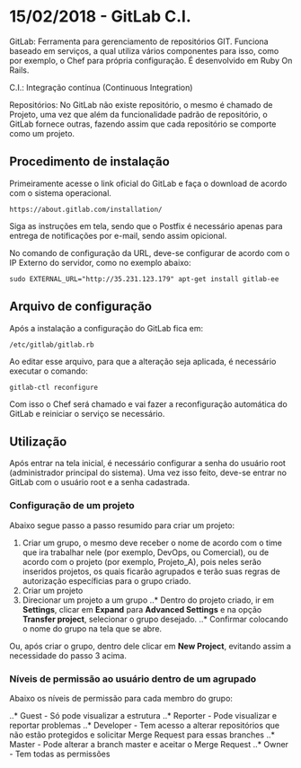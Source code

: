 # 15/02/2018 - GitLab C.I.

GitLab: Ferramenta para gerenciamento de repositórios GIT.
Funciona baseado em serviços, a qual utiliza vários componentes para isso, como por exemplo, o Chef para própria configuração.
É desenvolvido em Ruby On Rails.

C.I.: Integração contínua (Continuous Integration)

Repositórios: No GitLab não existe repositório, o mesmo é chamado de Projeto, uma vez que além da funcionalidade padrão de repositório, o GitLab fornece outras, fazendo assim que cada repositório se comporte como um projeto.


## Procedimento de instalação
Primeiramente acesse o link oficial do GitLab e faça o download de acordo com o sistema operacional.
```
https://about.gitlab.com/installation/
```

Siga as instruções em tela, sendo que o Postfix é necessário apenas para entrega de notificações por e-mail, sendo assim opicional.

No comando de configuração da URL, deve-se configurar de acordo com o IP Externo do servidor, como no exemplo abaixo:
```
sudo EXTERNAL_URL="http://35.231.123.179" apt-get install gitlab-ee
```

## Arquivo de configuração
Após a instalação a configuração do GitLab fica em:
```
/etc/gitlab/gitlab.rb
```

Ao editar esse arquivo, para que a alteração seja aplicada, é necessário executar o comando:
```
gitlab-ctl reconfigure
```

Com isso o Chef será chamado e vai fazer a reconfiguração automática do GitLab e reiniciar o serviço se necessário.

## Utilização

Após entrar na tela inicial, é necessário configurar a senha do usuário root (administrador principal do sistema).
Uma vez isso feito, deve-se entrar no GitLab com o usuário root e a senha cadastrada.

### Configuração de um projeto

Abaixo segue passo a passo resumido para criar um projeto:

1. Criar um grupo, o mesmo deve receber o nome de acordo com o time que ira trabalhar nele (por exemplo, DevOps, ou Comercial), ou de acordo com o projeto (por exemplo, Projeto_A), pois neles serão inseridos projetos, os quais ficarão agrupados e terão suas regras de autorização específicias para o grupo criado.
2. Criar um projeto
3. Direcionar um projeto a um grupo
..* Dentro do projeto criado, ir em **Settings**, clicar em **Expand** para **Advanced Settings** e na opção **Transfer project**, selecionar o grupo desejado.
..* Confirmar colocando o nome do grupo na tela que se abre.

Ou, após criar o grupo, dentro dele clicar em **New Project**, evitando assim a necessidade do passo 3 acima.

### Níveis de permissão ao usuário dentro de um agrupado

Abaixo os níveis de permissão para cada membro do grupo:

..* Guest - Só pode visualizar a estrutura
..* Reporter - Pode visualizar e reportar problemas
..* Developer - Tem acesso a alterar repositórios que não estão protegidos e solicitar Merge Request para essas branches
..* Master - Pode alterar a branch master e aceitar o Merge Request
..* Owner - Tem todas as permissões

